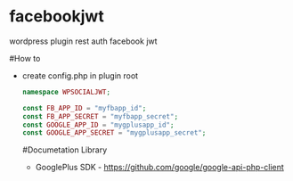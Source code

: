 # facebookjwt
wordpress plugin rest auth facebook jwt

#How to
- create config.php in plugin root
    
    ```php
    namespace WPSOCIALJWT;
    
    const FB_APP_ID = "myfbapp_id";
    const FB_APP_SECRET = "myfbapp_secret";
    const GOOGLE_APP_ID = "mygplusapp_id";
    const GOOGLE_APP_SECRET = "mygplusapp_secret";
  ```
  #Documetation Library
  - GooglePlus SDK - https://github.com/google/google-api-php-client